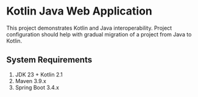 # Kotlin Java Web Application

This project demonstrates Kotlin and Java interoperability.
Project configuration should help with gradual migration of a project from Java to Kotlin.

## System Requirements

1. JDK 23 + Kotlin 2.1
2. Maven 3.9.x
3. Spring Boot 3.4.x
